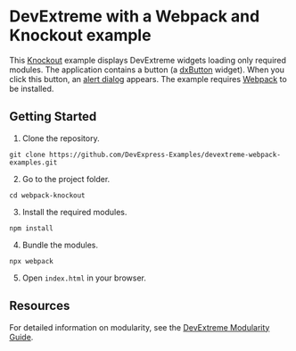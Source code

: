 # DevExtreme with a Webpack and Knockout example

This [Knockout](http://knockoutjs.com/) example displays DevExtreme widgets loading only required modules. The application contains a button (a [dxButton](https://js.devexpress.com/Documentation/ApiReference/UI_Components/dxButton/) widget). When you click this button, an [alert dialog](https://js.devexpress.com/Documentation/ApiReference/Common/Utils/ui/dialog/#alertmessageHtml_title) appears. The example requires [Webpack](http://webpack.github.io/docs/) to be installed.

## Getting Started

1. Clone the repository.
 ``` text
 git clone https://github.com/DevExpress-Examples/devextreme-webpack-examples.git
 ```

2. Go to the project folder.
 ``` text
 cd webpack-knockout
 ```

3. Install the required modules.
 ``` text
 npm install
 ```

4. Bundle the modules.
 ``` text
 npx webpack
 ```

5. Open `index.html` in your browser.

## Resources

For detailed information on modularity, see the [DevExtreme Modularity Guide](https://js.devexpress.com/Documentation/Guide/Common/Modularity/Link_Modules/#Use_Webpack).
